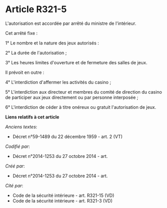 # Article R321-5

L'autorisation est accordée par arrêté du ministre de l'intérieur.

Cet arrêté fixe :

1° Le nombre et la nature des jeux autorisés :

2° La durée de l'autorisation ;

3° Les heures limites d'ouverture et de fermeture des salles de jeux.

Il prévoit en outre :

4° L'interdiction d'affermer les activités du casino ;

5° L'interdiction aux directeur et membres du comité de direction du casino de participer aux jeux directement ou par
personne interposée ;

6° L'interdiction de céder à titre onéreux ou gratuit l'autorisation de jeux.

**Liens relatifs à cet article**

_Anciens textes_:

  - Décret n°59-1489 du 22 décembre 1959 - art. 2 (VT)

_Codifié par_:

  - Décret n°2014-1253 du 27 octobre 2014 - art.

_Créé par_:

  - Décret n°2014-1253 du 27 octobre 2014 - art.

_Cité par_:

  - Code de la sécurité intérieure - art. R321-15 (VD)
  - Code de la sécurité intérieure - art. R321-3 (VD)
